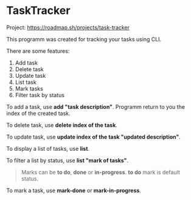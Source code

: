 # TaskTracker

Project: https://roadmap.sh/projects/task-tracker
 
This programm was created for tracking your tasks using CLI.

There are some features:

1) Add task
2) Delete task
3) Update task
4) List task
5) Mark tasks
5) Filter task by status

To add a task, use **add "__task description__"**.
Programm return to you the index of the created task.

To delete task, use **delete __index of the task__**.

To update task, use **update __index of the task__ "__updated description__"**.

To display a list of tasks, use **list**.

To filter a list by status, use **list "__mark of tasks__"**.
> Marks can be **to do**, **done** or **in-progress**. **to do** mark is default status.

To mark a task, use **mark-done** or **mark-in-progress**.